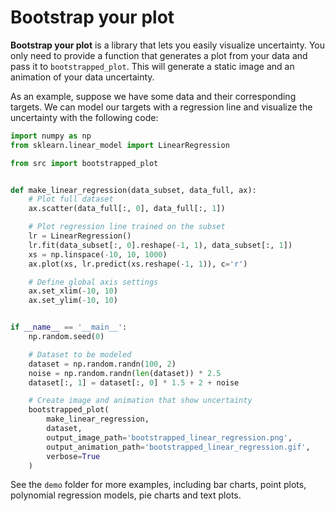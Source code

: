 # Bootstrap your plot

**Bootstrap your plot** is a library that lets you easily visualize uncertainty. You only need to provide a function
that generates a plot from your data and pass it to `bootstrapped_plot`. This will generate a static image and an
animation of your data uncertainty.

As an example, suppose we have some data and their corresponding targets. We can model our targets with a regression
line and visualize the uncertainty with the following code:

```python 
import numpy as np
from sklearn.linear_model import LinearRegression

from src import bootstrapped_plot


def make_linear_regression(data_subset, data_full, ax):
    # Plot full dataset
    ax.scatter(data_full[:, 0], data_full[:, 1])

    # Plot regression line trained on the subset
    lr = LinearRegression()
    lr.fit(data_subset[:, 0].reshape(-1, 1), data_subset[:, 1])
    xs = np.linspace(-10, 10, 1000)
    ax.plot(xs, lr.predict(xs.reshape(-1, 1)), c='r')

    # Define global axis settings
    ax.set_xlim(-10, 10)
    ax.set_ylim(-10, 10)


if __name__ == '__main__':
    np.random.seed(0)

    # Dataset to be modeled
    dataset = np.random.randn(100, 2)
    noise = np.random.randn(len(dataset)) * 2.5
    dataset[:, 1] = dataset[:, 0] * 1.5 + 2 + noise

    # Create image and animation that show uncertainty
    bootstrapped_plot(
        make_linear_regression,
        dataset,
        output_image_path='bootstrapped_linear_regression.png',
        output_animation_path='bootstrapped_linear_regression.gif',
        verbose=True
    )
```

See the `demo` folder for more examples, including bar charts, point plots, polynomial regression models, pie charts and text plots.